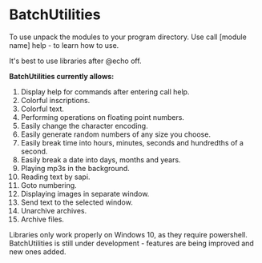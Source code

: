 # BatchUtilities

To use unpack the modules to your program directory.
Use call [module name] help - to learn how to use.

It's best to use libraries after @echo off.

**BatchUtilities currently allows:**
1. Display help for commands after entering call <command> help.
2. Colorful inscriptions.
3. Colorful text.
4. Performing operations on floating point numbers.
5. Easily change the character encoding.
6. Easily generate random numbers of any size you choose.
7. Easily break time into hours, minutes, seconds and hundredths of a second.
8. Easily break a date into days, months and years.
9. Playing mp3s in the background.
10. Reading text by sapi.
11. Goto numbering.
12. Displaying images in separate window.
13. Send text to the selected window.
14. Unarchive archives.
15. Archive files.

Libraries only work properly on Windows 10, as they require powershell.
BatchUtilities is still under development - features are being improved and new ones added.
